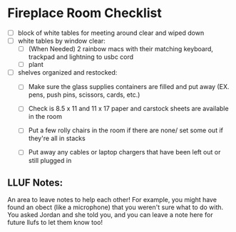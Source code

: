 # Fireplace Room Checklist


- [ ] block of white tables for meeting around clear and wiped down
- [ ] white tables by window clear:
    - [ ] (When Needed) 2 rainbow macs with their matching keyboard, trackpad and lightning to usbc cord
    - [ ] plant
- [ ] shelves organized and restocked:
    - [ ] Make sure the glass supplies containers are filled and put away (EX. pens, push pins, scissors, cards, etc.)
    - [ ] Check is 8.5 x 11 and 11 x 17 paper and carstock sheets are available in the room  
    - [ ] Put a few rolly chairs in the room if there are none/ set some out if they're all in stacks
    - [ ] Put away any cables or laptop chargers that have been left out or still plugged in 


## LLUF Notes:
An area to leave notes to help each other! For example, you might have found an obect (like a microphone) that you weren't sure what to do with. You asked Jordan and she told you, and you can leave a note here for future llufs to let them know too!